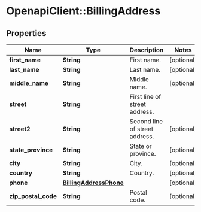 # OpenapiClient::BillingAddress

## Properties
Name | Type | Description | Notes
------------ | ------------- | ------------- | -------------
**first_name** | **String** | First name. | [optional] 
**last_name** | **String** | Last name. | [optional] 
**middle_name** | **String** | Middle name. | [optional] 
**street** | **String** | First line of street address. | 
**street2** | **String** | Second line of street address. | [optional] 
**state_province** | **String** | State or province. | [optional] 
**city** | **String** | City. | [optional] 
**country** | **String** | Country. | [optional] 
**phone** | [**BillingAddressPhone**](BillingAddressPhone.md) |  | [optional] 
**zip_postal_code** | **String** | Postal code. | [optional] 


